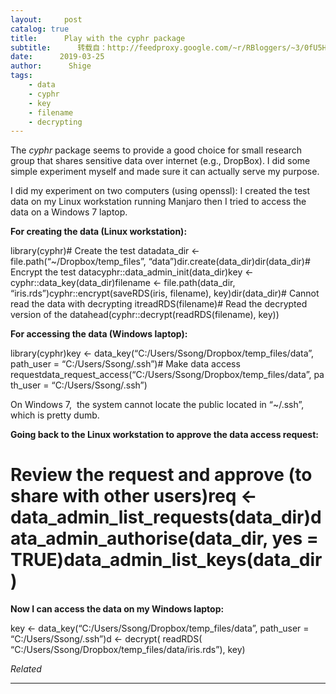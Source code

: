```yaml
---
layout:     post
catalog: true
title:      Play with the cyphr package
subtitle:      转载自：http://feedproxy.google.com/~r/RBloggers/~3/0fU5H3XbBSQ/
date:      2019-03-25
author:      Shige
tags:
    - data
    - cyphr
    - key
    - filename
    - decrypting
---
```






The *cyphr* package seems to provide a good choice for small research group that shares sensitive data over internet (e.g., DropBox). I did some simple experiment myself and made sure it can actually serve my purpose.

I did my experiment on two computers (using openssl): I created the test data on my Linux workstation running Manjaro then I tried to access the data on a Windows 7 laptop.

**For creating the data (Linux workstation):**

library(cyphr)# Create the test datadata_dir <- file.path(“~/Dropbox/temp_files”, “data”)dir.create(data_dir)dir(data_dir)# Encrypt the test datacyphr::data_admin_init(data_dir)key <- cyphr::data_key(data_dir)filename <- file.path(data_dir, “iris.rds”)cyphr::encrypt(saveRDS(iris, filename), key)dir(data_dir)# Cannot read the data with decrypting itreadRDS(filename)# Read the decrypted version of the datahead(cyphr::decrypt(readRDS(filename), key))


**For accessing the data (Windows laptop):**

library(cyphr)key <- data_key(“C:/Users/Ssong/Dropbox/temp_files/data”, path_user = “C:/Users/Ssong/.ssh”)# Make data access requestdata_request_access(“C:/Users/Ssong/Dropbox/temp_files/data”, path_user = “C:/Users/Ssong/.ssh”)

On Windows 7,  the system cannot locate the public located in “~/.ssh”, which is pretty dumb.

**Going back to the Linux workstation to approve the data access request:**

# Review the request and approve (to share with other users)req <- data_admin_list_requests(data_dir)data_admin_authorise(data_dir, yes = TRUE)data_admin_list_keys(data_dir)

**Now I can access the data on my Windows laptop:**

key <- data_key(“C:/Users/Ssong/Dropbox/temp_files/data”, path_user = “C:/Users/Ssong/.ssh”)d <- decrypt( readRDS( “C:/Users/Ssong/Dropbox/temp_files/data/iris.rds”), key)


*Related*








---
